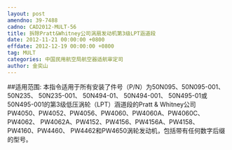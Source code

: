 ```yaml
---
layout: post
amendno: 39-7488
cadno: CAD2012-MULT-56
title: 拆除Pratt&Whitney公司涡扇发动机第3级LPT涵道段
date: 2012-11-21 00:00:00 +0800
effdate: 2012-12-19 00:00:00 +0800
tag: MULT
categories: 中国民用航空局航空器适航审定司
author: 金奕山
---
```


##适用范围:
本指令适用于所有安装了件号（P/N）为50N095、50N095-001、 50N235、 50N235-001、 50N494-01、 50N494-001、 50N495-01或 50N495-001的第3级低压涡轮（LPT）涵道段的Pratt & Whitney公司 PW4050、PW4052、PW4056、PW4060、PW4060A、PW4060C、PW4062、 PW4062A、PW4152、PW4156、PW4156A、PW4158、PW4160、PW4460、 PW4462和PW4650涡轮发动机，包括带有任何数字后缀的型号。

